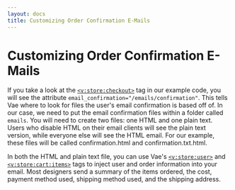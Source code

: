 ```yaml
---
layout: docs
title: Customizing Order Confirmation E-Mails
---
```


# Customizing Order Confirmation E-Mails

If you take a look at the [`<v:store:checkout>`](#v_store_checkout) tag
in our example code, you will see the attribute
`email_confirmation="/emails/confirmation"`. This tells Vae where to
look for files the user's email confirmation is based off of. In our
case, we need to put the email confirmation files within a folder called
`emails`. You will need to create two files: one HTML and one plain
text. Users who disable HTML on their email clients will see the plain
text version, while everyone else will see the HTML email. For our
example, these files will be called confirmation.html and
confirmation.txt.html.

In both the HTML and plain text file, you can use Vae's
[`<v:store:user>`](#v_store_user) and
[`<v:store:cart:items>`](#v_store_cart_items) tags to inject user and
order information into your email. Most designers send a summary of the
items ordered, the cost, payment method used, shipping method used, and
the shipping address.
